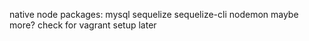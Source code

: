 native node packages:
mysql
sequelize
sequelize-cli
nodemon
maybe more? check for vagrant setup later
